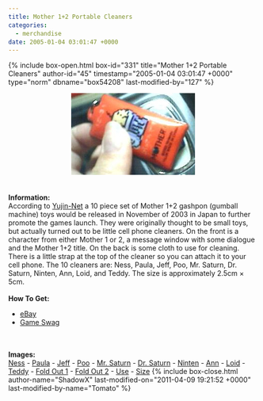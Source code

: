 ```yaml
---
title: Mother 1+2 Portable Cleaners
categories:
  - merchandise
date: 2005-01-04 03:01:47 +0000
---
```

{% include box-open.html box-id="331" title="Mother 1+2 Portable Cleaners" author-id="45" timestamp="2005-01-04 03:01:47 +0000" type="norm" dbname="box54208" last-modified-by="127" %}
	<center>
	<img src="/merchandise/images/m12_pc_title.jpg" border="0" alt="Mother 1+2 Portable Cleaners" />
	</center>
	<br /><br />
	<b>Information:</b>
	<br />
	According to <a href="http://www.yujin-net.com/newitem/ga0311.htm">Yujin-Net</a> a 10 
	piece set of Mother 1+2 gashpon (gumball machine) toys would be released in November of 2003 
	in Japan to further promote the games launch. They were originally thought to be small toys, 
	but actually turned out to be little cell phone cleaners. On the front is a character 
	from either Mother 1 or 2, a message window with some dialogue and the Mother 1+2 title. 
	On the back is some cloth to use for cleaning. There is a little strap at the top of the 
	cleaner so you can attach it to your cell phone. The 10 cleaners are: Ness, Paula, Jeff, 
	Poo, Mr. Saturn, Dr. Saturn, Ninten, Ann, Loid, and Teddy. The size is approximately 
	2.5cm × 5cm.
	<br /><br />
	<b>How To Get:</b>
	<br />
	<ul>
	<li><a href="http://www.ebay.com">eBay</a></li>
        <li><a href="http://gameswag.com/view/mother-12-screen-cleaners/">Game Swag</a></li>
	</ul>
	<br /><br />
	<b>Images:</b>
	<br />
	<a href="/merchandise/images/m12_pc_ness.jpg">Ness</a> - <a href="/merchandise/images/m12_pc_paula.jpg">Paula</a> - <a href="/merchandise/images/m12_pc_jeff.jpg">Jeff</a> - 
	<a href="/merchandise/images/m12_pc_poo.jpg">Poo</a> - <a href="/merchandise/images/m12_pc_mrsaturn.jpg">Mr. Saturn</a> - <a href="/merchandise/images/m12_pc_drsaturn.jpg">Dr. Saturn</a> - 
	<a href="/merchandise/images/m12_pc_ninten.jpg">Ninten</a> - <a href="/merchandise/images/m12_pc_ann.jpg">Ann</a> - <a href="/merchandise/images/m12_pc_loid.jpg">Loid</a> - 
	<a href="/merchandise/images/m12_pc_teddy.jpg">Teddy</a> - <a href="/merchandise/images/m12_pc_foldout1.jpg">Fold Out 1</a> - <a href="/merchandise/images/m12_pc_foldout2.jpg">Fold Out 2</a> - 
	<a href="/merchandise/images/m12_pc_use.jpg">Use</a> - <a href="/merchandise/images/m12_pc_size.jpg">Size</a>
{% include box-close.html author-name="ShadowX" last-modified-on="2011-04-09 19:21:52 +0000" last-modified-by-name="Tomato" %}
